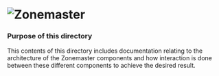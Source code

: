 ![Zonemaster](docs/images/zonemaster_logo_black.png)
==========

### Purpose of this directory

This contents of this directory includes documentation relating to the
architecture of the Zonemaster components and how interaction is done between
these different components to achieve the desired result.


